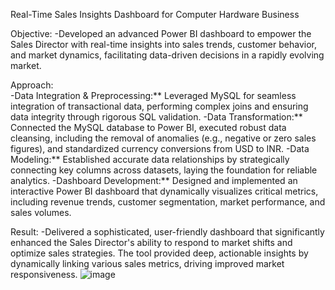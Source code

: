 Real-Time Sales Insights Dashboard for Computer Hardware Business 

Objective: 
-Developed an advanced Power BI dashboard to empower the Sales Director with real-time insights into sales trends, customer behavior, and market dynamics, facilitating data-driven decisions in a rapidly evolving market.

Approach:  
-Data Integration & Preprocessing:** Leveraged MySQL for seamless integration of transactional data, performing complex joins and ensuring data integrity through rigorous SQL validation.
-Data Transformation:** Connected the MySQL database to Power BI, executed robust data cleansing, including the removal of anomalies (e.g., negative or zero sales figures), and standardized currency conversions from USD to INR.
-Data Modeling:** Established accurate data relationships by strategically connecting key columns across datasets, laying the foundation for reliable analytics.
-Dashboard Development:** Designed and implemented an interactive Power BI dashboard that dynamically visualizes critical metrics, including revenue trends, customer segmentation, market performance, and sales volumes.

Result: 
-Delivered a sophisticated, user-friendly dashboard that significantly enhanced the Sales Director's ability to respond to market shifts and optimize sales strategies. The tool provided deep, actionable insights by dynamically linking various sales metrics, driving improved market responsiveness.
![image](https://github.com/user-attachments/assets/972e102f-148d-4bdf-976f-81171fcd441a)
